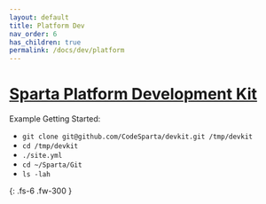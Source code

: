 ```yaml
---
layout: default
title: Platform Dev
nav_order: 6
has_children: true
permalink: /docs/dev/platform
---
```


# [Sparta Platform Development Kit](https://github.com/CodeSparta/devkit)
Example Getting Started:
  - `git clone git@github.com/CodeSparta/devkit.git /tmp/devkit`
  - `cd /tmp/devkit`
  - `./site.yml`
  - `cd ~/Sparta/Git`
  - `ls -lah`

{: .fs-6 .fw-300 }

